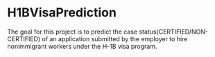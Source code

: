 # H1BVisaPrediction
The goal for this project is to predict the case status(CERTIFIED/NON-CERTIFIED) of an application submitted by the employer to hire nonimmigrant workers under the H-1B visa program.
